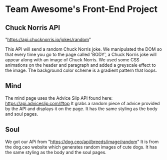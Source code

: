 
# Team Awesome's Front-End Project

## Chuck Norris API
"https://api.chucknorris.io/jokes/random"

This API will send a random Chuck Norris joke. We manipulated the DOM so that every time you go to the page called 'BODY', a Chuck Norris joke will appear along with an image of Chuck Norris.
We used some CSS animations on the header and paragraph and added a greyscale effect to the image. The background color scheme is a gradient pattern that loops.

## Mind
The mind page uses the Advice Slip API found here: https://api.adviceslip.com/#top
It grabs a random piece of advice provided by the API and displays it on the page.
It has the same styling as the body and soul pages.

## Soul

We got our APi from "https://dog.ceo/api/breeds/image/random"
It is from the dog.ceo website which generates random images of cute dogs. It has the same styling as the body and the soul pages.